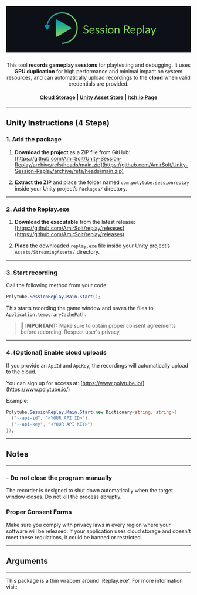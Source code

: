 <h1 align="center">
  <img width="800" src="/logo_name.png" alt="Session Replay">
</h1>
<p align="center">
  This tool <b>records gameplay sessions</b> for playtesting and debugging. It uses <b>GPU duplication</b> for high performance and minimal impact on system resources, and can automatically upload recordings to the <b>cloud</b> when valid credentials are provided.
</p>

<h4 align="center">
  <a href="https://polytube.io/">Cloud Storage</a> |
  <a href="https://assetstore.unity.com/packages/slug/338050">Unity Asset Store</a> |
  <a href="https://polytube.itch.io/">Itch.io Page</a>
</h4>

---

## Unity Instructions (4 Steps)

### 1. Add the package

1. **Download the project** as a ZIP file from GitHub:
   [https://github.com/AmirSolt/Unity-Session-Replay/archive/refs/heads/main.zip](https://github.com/AmirSolt/Unity-Session-Replay/archive/refs/heads/main.zip)

2. **Extract the ZIP** and place the folder named `com.polytube.sessionreplay` inside your Unity project’s `Packages/` directory.

---

### 2. Add the Replay.exe

1. **Download the executable** from the latest release: [https://github.com/AmirSolt/replay/releases](https://github.com/AmirSolt/replay/releases)

2. **Place** the downloaded `replay.exe` file inside your Unity project’s `Assets/StreamingAssets/` directory.

---

### 3. Start recording

Call the following method from your code:

```csharp
Polytube.SessionReplay.Main.Start();
```

This starts recording the game window and saves the files to `Application.temporaryCachePath`.

> **🚨 IMPORTANT:** Make sure to obtain proper consent agreements before recording. Respect user's privacy,


---

### 4. (Optional) Enable cloud uploads

If you provide an `ApiId` and `ApiKey`, the recordings will automatically upload to the cloud.

You can sign up for access at: [https://www.polytube.io/](https://www.polytube.io/)

Example:

```csharp
Polytube.SessionReplay.Main.Start(new Dictionary<string, string>{
  {"--api-id", "<YOUR API ID>"},
  {"--api-key", "<YOUR API KEY>"}
});
```
---

## Notes

---

### - Do not close the program manually

The recorder is designed to shut down automatically when the target window closes. Do not kill the process abruptly.

### Proper Consent Forms

Make sure you comply with privacy laws in every region where your software will be released. If your application uses cloud storage and doesn't meet these regulations, it could be banned or restricted.

---

## Arguments

---

This package is a thin wrapper around 'Replay.exe'. For more information visit: 